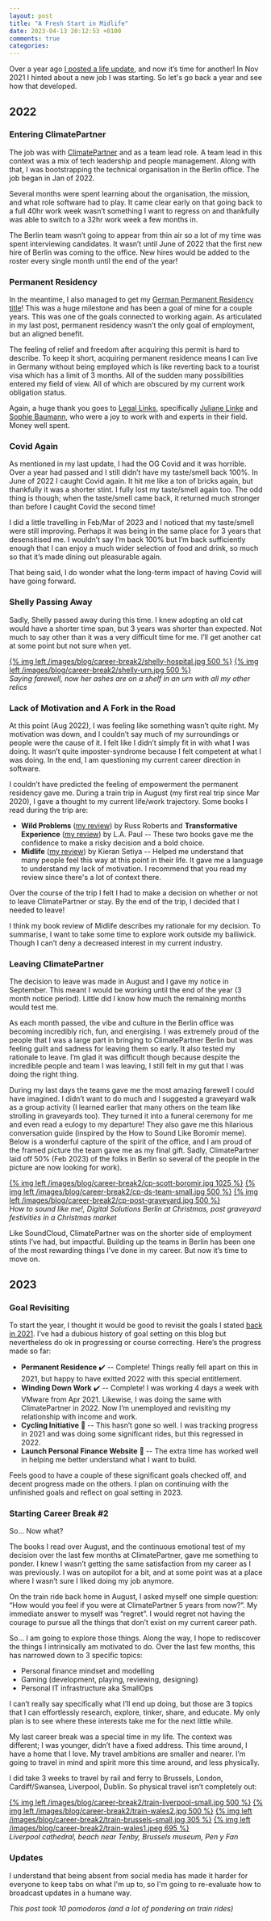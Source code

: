 ```yaml
---
layout: post
title: "A Fresh Start in Midlife"
date: 2023-04-13 20:12:53 +0100
comments: true
categories:
---
```


Over a year ago [I posted a life update][previous-update], and now it’s time for another! In Nov 2021 I hinted about a
new job I was starting. So let's go back a year and see how that developed.

[previous-update]: /life-work-covid/

## 2022

### Entering ClimatePartner

The job was with [ClimatePartner][climatepartner] and as a team lead role. A team lead in this context was a mix of tech
leadership and people management. Along with that, I was bootstrapping the technical organisation in the Berlin office.
The job began in Jan of 2022.

Several months were spent learning about the organisation, the mission, and what role software had to play. It came
clear early on that going back to a full 40hr work week wasn’t something I want to regress on and thankfully was able to
switch to a 32hr work week a few months in.

The Berlin team wasn’t going to appear from thin air so a lot of my time was spent interviewing candidates. It wasn’t
until June of 2022 that the first new hire of Berlin was coming to the office. New hires would be added to the roster
every single month until the end of the year!

[climatepartner]: https://www.climatepartner.com/

### Permanent Residency

In the meantime, I also managed to get my [German Permanent Residency title][prhomepage]! This was a huge milestone and
has been a goal of mine for a couple years. This was one of the goals connected to working again. As articulated in my
last post, permanent residency wasn’t the only goal of employment, but an aligned benefit.

The feeling of relief and freedom after acquiring this permit is hard to describe. To keep it short, acquiring permanent
residence means I can live in Germany without being employed  which is like reverting back to a tourist visa which has a
limit of 3 months. All of the sudden many possibilities entered my field of view. All of which are obscured by my
current work obligation status.

Again, a huge thank you goes to [Legal Links][legallinks], specifically [Juliane Linke][juliane] and
[Sophie Baumann][sophie], who were a joy to work with and experts in their field. Money well spent.

[prhomepage]: https://www.berlin.de/einwanderung/en/residence/permanent/
[legallinks]: http://www.legal-links.net/en/
[juliane]: http://www.legal-links.net/en/anwaeltinnen/juliane-linke/
[sophie]: http://www.legal-links.net/en/anwaeltinnen/sophie-baumann/

### Covid Again

As mentioned in my last update, I had the OG Covid and it was horrible. Over a year had passed and I still didn’t have
my taste/smell back 100%. In June of 2022 I caught Covid again. It hit me like a ton of bricks again, but thankfully it
was a shorter stint. I fully lost my taste/smell again too. The odd thing is though; when the taste/smell came back, it
returned much stronger than before I caught Covid the second time!

I did a little travelling in Feb/Mar of 2023 and I noticed that my taste/smell were still improving. Perhaps it was
being in the same place for 3 years that desensitised me. I wouldn’t say I’m back 100% but I’m back sufficiently enough
that I can enjoy a much wider selection of food and drink, so much so that it’s made dining out pleasurable again.

That being said, I do wonder what the long-term impact of having Covid will have going forward.

### Shelly Passing Away

Sadly, Shelly passed away during this time. I knew adopting an old cat would have a shorter time span, but 3 years was
shorter than expected. Not much to say other than it was a very difficult time for me. I’ll get another cat at some
point but not sure when yet.

[{% img left /images/blog/career-break2/shelly-hospital.jpg 500 %}](/images/blog/career-break2/shelly-hospital.jpg)
[{% img left /images/blog/career-break2/shelly-urn.jpg 500 %}](/images/blog/career-break2/shelly-urn.jpg)
<br style="clear:both" />
*Saying farewell, now her ashes are on a shelf in an urn with all my other relics*

### Lack of Motivation and A Fork in the Road

At this point (Aug 2022), I was feeling like something wasn’t quite right. My motivation was down, and I couldn’t say
much of my surroundings or people were the cause of it. I felt like I didn’t simply fit in with what I was doing. It
wasn’t quite imposter-syndrome because I felt competent at what I was doing. In the end, I am questioning my current
career direction in software.

I couldn’t have predicted the feeling of empowerment the permanent residency gave me. During a train trip in August (my
first real trip since Mar 2020), I gave a thought to my current life/work trajectory. Some books I read during the trip
are:

* **Wild Problems** ([my review][wildproblems]) by Russ Roberts and **Transformative Experience**
  ([my review][transformativeexp]) by L.A. Paul -- These two books gave me the confidence to make a risky decision and
  a bold choice.
* **Midlife** ([my review][midlife]) by Kieran Setiya -- Helped me understand that many people feel this way at this
  point in their life. It gave me a language to understand my lack of motivation. I recommend that you read my review
  since there's a lot of context there.

Over the course of the trip I felt I had to make a decision on whether or not to leave ClimatePartner or stay. By the
end of the trip, I decided that I needed to leave!

I think my book review of Midlife describes my rationale for my decision. To summarise, I want to take some time to
explore work outside my bailiwick. Though I can’t deny a decreased interest in my current industry.

[wildproblems]: https://www.goodreads.com/review/show/4955007503
[transformativeexp]: https://www.goodreads.com/review/show/4955068988
[midlife]: https://www.goodreads.com/review/show/5007684093

### Leaving ClimatePartner

The decision to leave was made in August and I gave my notice in September. This meant I would be working until the end
of the year (3 month notice period). Little did I know how much the remaining months would test me.

As each month passed, the vibe and culture in the Berlin office was becoming incredibly rich, fun, and energising. I was
extremely proud of the people that I was a large part in bringing to ClimatePartner Berlin but was feeling guilt and
sadness for leaving them so early. It also tested my rationale to leave. I’m glad it was difficult though because
despite the incredible people and team I was leaving, I still felt in my gut that I was doing the right thing.

During my last days the teams gave me the most amazing farewell I could have imagined. I didn’t want to do much and I
suggested a graveyard walk as a group activity (I learned earlier that many others on the team like strolling in
graveyards too). They turned it into a funeral ceremony for me and even read a eulogy to my departure! They also gave me
this hilarious conversation guide (inspired by the How to Sound Like Boromir meme). Below is a wonderful capture of the
spirit of the office, and I am proud of the framed picture the team gave me as my final gift. Sadly, ClimatePartner laid
off 50% (Feb 2023) of the folks in Berlin so several of the people in the picture are now looking for work).

[{% img left /images/blog/career-break2/cp-scott-boromir.jpg 1025 %}](/images/blog/career-break2/cp-scott-boromir.jpg)
[{% img left /images/blog/career-break2/cp-ds-team-small.jpg 500 %}](/images/blog/career-break2/cp-ds-team.jpg)
[{% img left /images/blog/career-break2/cp-post-graveyard.jpg 500 %}](/images/blog/career-break2/cp-post-graveyard.jpg)
<br style="clear:both" />
*How to sound like me!, Digital Solutions Berlin at Christmas, post graveyard festivities in a Christmas market*

Like SoundCloud, ClimatePartner was on the shorter side of employment stints I’ve had, but impactful. Building up the
teams in Berlin has been one of the most rewarding things I’ve done in my career. But now it’s time to move on.

## 2023

### Goal Revisiting

To start the year, I thought it would be good to revisit the goals I stated [back in 2021][2021goals]. I’ve had a
dubious history of goal setting on this blog but nevertheless do ok in progressing or course correcting. Here’s the
progress made so far:

* **Permanent Residence** ✔️  -- Complete! Things really fell apart on this in 2021, but happy to have exitted 2022 with this
  special entitlement.
* **Winding Down Work** ✔️  -- Complete! I was working 4 days a week with VMware from Apr 2021. Likewise, I was
  doing the same with ClimatePartner in 2022. Now I’m unemployed and revisiting my relationship with income and work.
* **Cycling Initiative** 🚧 -- This hasn’t gone so well. I was tracking progress in 2021 and was doing some significant
  rides, but this regressed in 2022.
* **Launch Personal Finance Website** 🚧 -- The extra time has worked well in helping me better understand what I want to
  build.

Feels good to have a couple of these significant goals checked off, and decent progress made on the others. I plan on
continuing with the unfinished goals and reflect on goal setting in 2023.

[2021goals]: /my-resolutions-for-2021/

### Starting Career Break #2

So… Now what?

The books I read over August, and the continuous emotional test of my decision over the last few months at
ClimatePartner, gave me something to ponder. I knew I wasn’t getting the same satisfaction from my career as I was
previously. I was on autopilot for a bit, and at some point was at a place where I wasn’t sure I liked doing my job
anymore.

On the train ride back home in August, I asked myself one simple question: “How would you feel if you were at
ClimatePartner 5 years from now?”. My immediate answer to myself was “regret”. I would regret not having the courage to
pursue all the things that don’t exist on my current career path.

So… I am going to explore those things. Along the way, I hope to rediscover the things I intrinsically am motivated to
do. Over the last few months, this has narrowed down to 3 specific topics:

* Personal finance mindset and modelling
* Gaming (development, playing, reviewing, designing)
* Personal IT infrastructure aka SmallOps

I can’t really say specifically what I’ll end up doing, but those are 3 topics that I can effortlessly research,
explore, tinker, share, and educate. My only plan is to see where these interests take me for the next little while.

My last career break was a special time in my life. The context was different; I was younger, didn’t have a fixed
address. This time around, I have a home that I love. My travel ambitions are smaller and nearer. I’m going to travel in
mind and spirit more this time around, and less physically.

I did take 3 weeks to travel by rail and ferry to Brussels, London, Cardiff/Swansea, Liverpool, Dublin. So physical
travel isn’t completely out:

[{% img left /images/blog/career-break2/train-liverpool-small.jpg 500 %}](/images/blog/career-break2/train-liverpool.jpg)
[{% img left /images/blog/career-break2/train-wales2.jpg 500 %}](/images/blog/career-break2/train-wales2.jpg)
[{% img left /images/blog/career-break2/train-brussels-small.jpg 305 %}](/images/blog/career-break2/train-brussels.jpg)
[{% img left /images/blog/career-break2/train-wales1.jpeg 695 %}](/images/blog/career-break2/train-wales1.jpeg)
<br style="clear:both" />
*Liverpool cathedral, beach near Tenby, Brussels museum, Pen y Fan*

### Updates

I understand that being absent from social media has made it harder for everyone to keep tabs on what I'm up to, so I'm
going to re-evaluate how to broadcast updates in a humane way.

*This post took 10 pomodoros (and a lot of pondering on train rides)*
